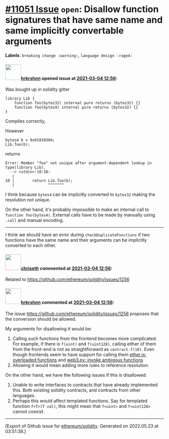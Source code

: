 # [\#11051 Issue](https://github.com/ethereum/solidity/issues/11051) `open`: Disallow function signatures that have same name and same implicitly convertable arguments
**Labels**: `breaking change :warning:`, `language design :rage4:`


#### <img src="https://avatars.githubusercontent.com/u/13174375?u=52d702cb6bec53b561afa293cf9cd53ef7a63924&v=4" width="50">[hrkrshnn](https://github.com/hrkrshnn) opened issue at [2021-03-04 12:56](https://github.com/ethereum/solidity/issues/11051):

Was bought up in solidity gitter

```
library Lib {
    function foo(bytes32) internal pure returns (bytes32) {}
    function foo(bytes4) internal pure returns (bytes32) {}
}
```

Compiles correctly,

However

```
bytes4 b = 0x01020304;    
Lib.foo(b);
```

returns

```
Error: Member "foo" not unique after argument-dependent lookup in type(library Lib).
  --> <stdin>:10:10:
   |
10 | 		return Lib.foo(b);
   | 		       ^^^^^^^

````

I think because `bytes4` can be implicitly converted to `bytes32` making the resolution not unique.

On the other hand, it's probably impossible to make an internal call to `function foo(bytes4)`. External calls have to be made by manually using `.call` and manual encoding.

---

I think we should have an error during `checkDuplicateFunctions` if two functions have the same name and their arguments can be implicitly converted to each other.

#### <img src="https://avatars.githubusercontent.com/u/9073706?v=4" width="50">[chriseth](https://github.com/chriseth) commented at [2021-03-04 12:56](https://github.com/ethereum/solidity/issues/11051#issuecomment-790598938):

Related to https://github.com/ethereum/solidity/issues/1256

#### <img src="https://avatars.githubusercontent.com/u/13174375?u=52d702cb6bec53b561afa293cf9cd53ef7a63924&v=4" width="50">[hrkrshnn](https://github.com/hrkrshnn) commented at [2021-03-04 12:56](https://github.com/ethereum/solidity/issues/11051#issuecomment-800477175):

The issue https://github.com/ethereum/solidity/issues/1256 proposes that the conversion should be allowed.

My arguments for disallowing it would be:
1. Calling such functions from the frontend becomes more complicated. For example, if there is `f(uint)` and `f(uint128)`, calling either of them from the front-end is not as straightforward as `contract.f(10)`. Even though frontends seem to have support for calling them [ether.js: overloaded functions](https://docs.ethers.io/v5/migration/web3/) and [web3.py: invoke ambigous functions](https://web3py.readthedocs.io/en/stable/contracts.html#invoke-ambiguous-contract-functions-example)
2. Allowing it would mean adding more rules to reference resolution.


On the other hand, we have the following issues if this is disallowed:
1. Unable to write interfaces to contracts that have already implemented this. Both existing solidity contracts, and contracts from other languages.
2. Perhaps this would affect templated functions. Say for templated function `f<T>(T val)`, this might mean that `f<uint>` and `f<uint128>` cannot coexist.


-------------------------------------------------------------------------------



[Export of Github issue for [ethereum/solidity](https://github.com/ethereum/solidity). Generated on 2022.05.23 at 03:51:38.]
